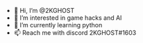 - 👋 Hi, I’m @2KGHOST
- 👀 I’m interested in game hacks and AI
- 🌱 I’m currently learning python
- 📫 Reach me with discord 2KGHOST#1603

<!---
2KGHOST/2KGHOST is a ✨ special ✨ repository because its `README.md` (this file) appears on your GitHub profile.
You can click the Preview link to take a look at your changes.
--->

